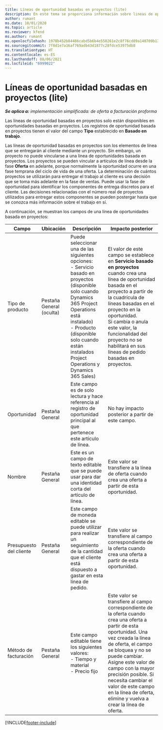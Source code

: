 ```yaml
---
title: Líneas de oportunidad basadas en proyectos (lite)
description: En este tema se proporciona información sobre lineas de oportunidad basadas en proyectos. (Pro)
author: rumant
ms.date: 10/01/2020
ms.topic: article
ms.reviewer: kfend
ms.author: rumant
ms.openlocfilehash: 1978b452b84486cabd5b6b4e550261e2c8f76cd89a140709b137ac184c8967c1
ms.sourcegitcommit: 7f8d1e7a16af769adb43d1877c28fdce53975db8
ms.translationtype: HT
ms.contentlocale: es-ES
ms.lasthandoff: 08/06/2021
ms.locfileid: "6999022"
---
```

# <a name="project-based-opportunity-lines---lite"></a>Líneas de oportunidad basadas en proyectos (lite)

_**Se aplica a:** implementación simplificada: de oferta a facturación proforma_

Las líneas de oportunidad basadas en proyectos solo están disponibles en oportunidades basadas en proyectos. Los registros de oportunidad basada en proyectos tienen el valor del campo **Tipo** establecido en **Basado en trabajo**.

Las líneas de oportunidad basadas en proyectos son los elementos de línea que se entregarán al cliente mediante un proyecto. Sin embargo, un proyecto no puede vincularse a una línea de oportunidades basada en proyectos. Los proyectos se pueden vincular a artículos de línea desde la fase **Oferta** en adelante, porque normalmente la oportunidad ocurre en una fase temprana del ciclo de vida de una oferta. La determinación de cuántos proyectos se utilizarán para entregar el trabajo al cliente es una decisión que se toma más adelante en la fase de ventas. Puede usar la fase de oportunidad para identificar los componentes de entrega discretos para el cliente. Las decisiones relacionadas con el número real de proyectos utilizados para entregar estos componentes se pueden postergar hasta que se conozca más información sobre el trabajo en sí.

A continuación, se muestran los campos de una línea de oportunidades basada en proyectos:

| **Campo** | **Ubicación** | **Descripción** | **Impacto posterior** |
| --- | --- | --- | --- |
| Tipo de producto | Pestaña General (oculta) | Puede seleccionar una de las siguientes opciones:</br>- Servicio basado en proyectos (disponible solo cuando Dynamics 365 Project Operations está instalado)</br>- Producto (disponible solo cuando están instalados Project Operations y Dynamics 365 Sales) | El valor de este campo se establece en **Servicio basado en proyectos** cuando crea una línea de oportunidad basada en el proyecto a partir de la cuadrícula de líneas basadas en el proyecto en la oportunidad. <br> Si cambia o anula este valor, la funcionalidad del proyecto no se habilitará en sus líneas de pedido basadas en proyectos. |
| Oportunidad | Pestaña General | Este campo es de solo lectura y hace referencia al registro de oportunidad principal al que pertenece este artículo de línea. | No hay impacto posterior a partir de este campo. |
| Nombre | Pestaña General | Este es un campo de texto editable que se puede usar para dar una identidad corta del artículo de línea. | Este valor se transfiere a la línea de oferta cuando crea una oferta a partir de esta oportunidad. |
| Presupuesto del cliente | Pestaña General | Este campo de moneda editable se puede utilizar para realizar un seguimiento de la cantidad que el cliente está dispuesto a gastar en esta línea de pedido. | Este valor se transfiere al campo correspondiente de la oferta cuando crea una oferta a partir de esta oportunidad. |
| Método de facturación | Pestaña General | Este campo editable tiene los siguientes valores:</br>- Tiempo y material</br>- Precio fijo | Este valor se transfiere al campo correspondiente de la oferta cuando crea una oferta a partir de esta oportunidad. Una vez creada la línea de oferta, el campo se bloquea y no se puede cambiar. Asigne este valor de campo con la mayor precisión posible. Si necesita cambiar el valor de este campo en la línea de oferta, elimine y vuelva a crear la línea de oferta. |


[!INCLUDE[footer-include](../../includes/footer-banner.md)]